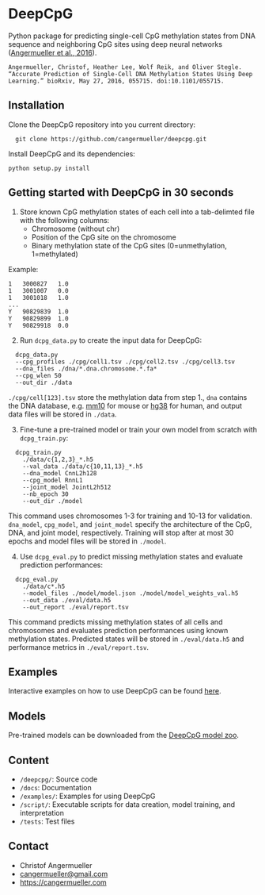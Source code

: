 # DeepCpG

Python package for predicting single-cell CpG methylation states from DNA sequence and neighboring CpG sites using deep neural networks ([Angermueller et al., 2016](http://biorxiv.org/content/early/2016/05/27/055715)).

```
Angermueller, Christof, Heather Lee, Wolf Reik, and Oliver Stegle. “Accurate Prediction of Single-Cell DNA Methylation States Using Deep Learning.” bioRxiv, May 27, 2016, 055715. doi:10.1101/055715.
```


## Installation

Clone the DeepCpG repository into you current directory:

```
  git clone https://github.com/cangermueller/deepcpg.git
```

Install DeepCpG and its dependencies:

```
python setup.py install
```


## Getting started with DeepCpG in 30 seconds

1. Store known CpG methylation states of each cell into a tab-delimted file with the following columns:
   * Chromosome (without chr)
   * Position of the CpG site on the chromosome
   * Binary methylation state of the CpG sites (0=unmethylation, 1=methylated)

  Example:

  ```
  1   3000827   1.0
  1   3001007   0.0
  1   3001018   1.0
  ...
  Y   90829839  1.0
  Y   90829899  1.0
  Y   90829918  0.0
  ```


2. Run `dcpg_data.py` to create the input data for DeepCpG:

```
  dcpg_data.py
  --cpg_profiles ./cpg/cell1.tsv ./cpg/cell2.tsv ./cpg/cell3.tsv
  --dna_files ./dna/*.dna.chromosome.*.fa*
  --cpg_wlen 50
  --out_dir ./data
```

`./cpg/cell[123].tsv` store the methylation data from step 1., `dna` contains the DNA database, e.g. [mm10](http://ftp.ensembl.org/pub/release-85/fasta/mus_musculus/dna/) for mouse or [hg38](http://ftp.ensembl.org/pub/release-86/fasta/homo_sapiens/dna/) for human, and output data files will be stored in `./data`.

3. Fine-tune a pre-trained model or train your own model from scratch with `dcpg_train.py`:

```
  dcpg_train.py
    ./data/c{1,2,3}_*.h5
    --val_data ./data/c{10,11,13}_*.h5
    --dna_model CnnL2h128
    --cpg_model RnnL1
    --joint_model JointL2h512
    --nb_epoch 30
    --out_dir ./model
```

This command uses chromosomes 1-3 for training and 10-13 for validation. `dna_model`, `cpg_model`, and `joint_model` specify the architecture of the CpG, DNA, and joint model, respectively. Training will stop after at most 30 epochs and model files will be stored in `./model`.

4. Use `dcpg_eval.py` to predict missing methylation states and evaluate prediction performances:

```
  dcpg_eval.py
    ./data/c*.h5
    --model_files ./model/model.json ./model/model_weights_val.h5
    --out_data ./eval/data.h5
    --out_report ./eval/report.tsv
```

This command predicts missing methylation states of all cells and chromosomes and evaluates prediction performances using known methylation states. Predicted states will be stored in `./eval/data.h5` and performance metrics in `./eval/report.tsv`.



## Examples

Interactive examples on how to use DeepCpG can be found [here](./examples/README.md).



## Models

Pre-trained models can be downloaded from the [DeepCpG model zoo](docs/models.md).



## Content
* `/deepcpg/`: Source code
* `/docs`: Documentation
* `/examples/`: Examples for using DeepCpG
* `/script/`: Executable scripts for data creation, model training, and interpretation
* `/tests`: Test files



## Contact
* Christof Angermueller
* cangermueller@gmail.com
* https://cangermueller.com
